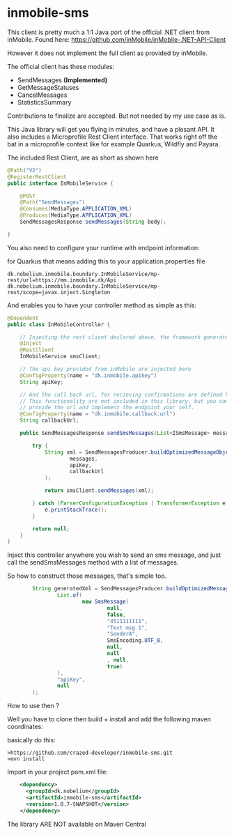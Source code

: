 # inmobile-sms

This client is pretty much a 1:1 Java port of the official .NET client from inMobile. Found here: https://github.com/inMobile/inMobile-.NET-API-Client

However it does not implement the full client as provided by inMobile. 

The official client has these modules:
 * SendMessages **(Implemented)**
 * GetMessageStatuses
 * CancelMessages
 * StatisticsSummary

Contributions to finalize are accepted. But not needed by my use case as is.

This Java library will get you flying in minutes, and have a plesant API. It also includes a Microprofile Rest Client interface. That works right off the bat in a microprofile context like for example Quarkus, Wildfly and Payara.

The included Rest Client, are as short as shown here
```java
@Path("V2")
@RegisterRestClient
public interface InMobileService {

    @POST
    @Path("SendMessages")
    @Consumes(MediaType.APPLICATION_XML)
    @Produces(MediaType.APPLICATION_XML)
    SendMessagesResponse sendMessages(String body);

}
```

You also need to configure your runtime with endpoint information:

for Quarkus that means adding this to your application.properties file
```
dk.nobelium.inmobile.boundary.InMobileService/mp-rest/url=https://mm.inmobile.dk/Api
dk.nobelium.inmobile.boundary.InMobileService/mp-rest/scope=javax.inject.Singleton
```

And enables you to have your controller method as simple as this:

```java
@Dependent
public class InMobileController {

    // Injecting the rest client declared above, the framework generates the client code.
    @Inject
    @RestClient
    InMobileService smsClient;

    // The api key provided from inMobile are injected here
    @ConfigProperty(name = "dk.inmobile.apikey")
    String apiKey;

    // And the call back url, for recieving confirmations are defined here
    // This functionality are not included in this library, but you can 
    // provide the url and implement the endpoint your self.
    @ConfigProperty(name = "dk.inmobile.callback.url")
    String callbackUrl;

    public SendMessagesResponse sendSmsMessages(List<ISmsMessage> messages) {

        try {
            String xml = SendMessagesProducer.buildOptimizedMessageObjectAsXmlString(
                    messages,
                    apiKey,
                    callbackUrl
            );

            return smsClient.sendMessages(xml);

        } catch (ParserConfigurationException | TransformerException e) {
            e.printStackTrace();
        }

        return null;
    }
}
```

Inject this controller anywhere you wish to send an sms message, and just call the sendSmsMessages method with a list of messages.

So how to construct those messages, that's simple too.

```java
        String generatedXml = SendMessagesProducer.buildOptimizedMessageObjectAsXmlString(
                List.of(
                        new SmsMessage(
                                null,
                                false,
                                "4511111111",
                                "Text msg 1",
                                "SenderA",
                                SmsEncoding.UTF_8,
                                null,
                                null
                                , null,
                                true)
                ),
                "apiKey",
                null
        );
```

How to use then ?

Well you have to clone then build + install and add the following maven coordinates:

basically do this:
```console
>https://github.com/crazed-developer/inmobile-sms.git
>mvn install
```

Import in your project pom.xml file:

```xml
    <dependency>
      <groupId>dk.nobelium</groupId>
      <artifactId>inmobile-sms</artifactId>
      <version>1.0.7-SNAPSHOT</version>
    </dependency>
```

The library ARE NOT available on Maven Central

